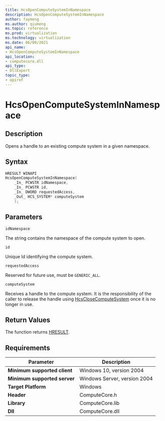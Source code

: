 ```yaml
---
title: HcsOpenComputeSystemInNamespace
description: HcsOpenComputeSystemInNamespace
author: faymeng
ms.author: qiumeng
ms.topic: reference
ms.prod: virtualization
ms.technology: virtualization
ms.date: 06/09/2021
api_name:
- HcsOpenComputeSystemInNamespace
api_location:
- computecore.dll
api_type:
- DllExport
topic_type: 
- apiref
---
```

# HcsOpenComputeSystemInNamespace

## Description

Opens a handle to an existing compute system in a given namespace.

## Syntax

```cpp
HRESULT WINAPI
HcsOpenComputeSystemInNamespace(
    _In_ PCWSTR idNamespace,
    _In_ PCWSTR id,
    _In_ DWORD requestedAccess,
    _Out_ HCS_SYSTEM* computeSystem
    );
```

## Parameters

`idNamespace`

The string contains the namespace of the compute system to open.

`id`

Unique Id identifying the compute system.

`requestedAccess`

Reserved for future use, must be `GENERIC_ALL`.

`computeSystem`

Receives a handle to the compute system. It is the responsibility of the caller to release the handle using [HcsCloseComputeSystem](./HcsCloseComputeSystem.md) once it is no longer in use.

## Return Values

The function returns [HRESULT](./HCSHResult.md).

## Requirements

|Parameter|Description|
|---|---|
| **Minimum supported client** | Windows 10, version 2004 |
| **Minimum supported server** | Windows Server, version 2004 |
| **Target Platform** | Windows |
| **Header** | ComputeCore.h |
| **Library** | ComputeCore.lib |
| **Dll** | ComputeCore.dll |

